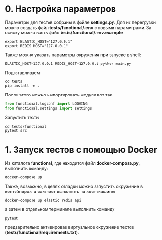 # 0. Настройка параметров  

Параметры для тестов собраны в файле **settings.py**.
Для их перегрузки можно создать файл **tests/functional/.env** с новыми параметрами. За основу можно взять файл **tests/functional/.env.example**
```dotenv
export ELASTIC_HOST="127.0.0.1"
export REDIS_HOST="127.0.0.1"
```
Также можно указать параметры окружения при запуске в shell:
```shell
ELASTIC_HOST=127.0.0.1 REDIS_HOST=127.0.0.1 python main.py
```

Подготавливаем

```shell
cd tests
pip install -e .
```

После этого можно импортировать модули вот так

```python
from functional.logconf import LOGGING
from functional.settings import settings
```

Запустить тесты

```shell
cd tests/functional
pytest src
```

# 1. Запуск тестов с помощью Docker

Из каталога **functional**, где находится файл **docker-compose.py**, выполнить команду:

```shell
docker-compose up
```

Также, возможно, в целях отладки можно запустить окружение в контейнерах, а сам тест выполнить на хост-машине:

```shell
docker-compose up elastic redis api
```

а затем в отдельном терминале выполнить команду

```shell
pytest
```

предварительно активировав виртуальное окружение тестов (**tests/functional/requirements.txt**).

